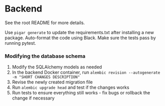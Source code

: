 # Backend

See the root README for more details.

Use ```pigar generate``` to update the requirements.txt after installing a new package.
Auto-format the code using Black.
Make sure the tests pass by running pytest.

### Modifying the database schema
1. Modify the SQLAlchemy models as needed
2. In the backend Docker container, run ```alembic revision --autogenerate -m "SHORT CHANGES DESCRIPTION"```
3. Revise the newly created migration file
4. Run ```alembic upgrade head``` and test if the changes works
5. Run tests to ensure everything still works - fix bugs or rollback the change if necessary
